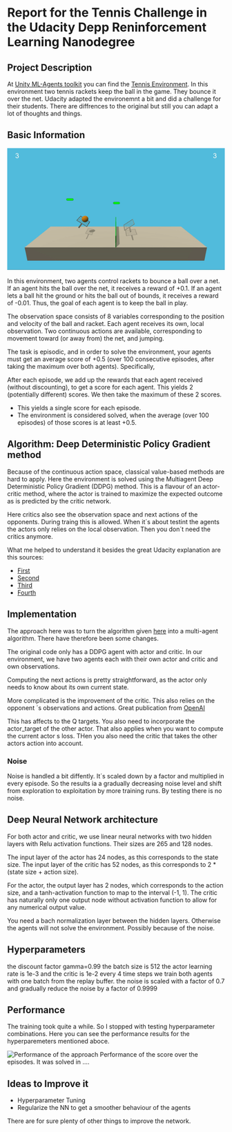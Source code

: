# Report for the Tennis Challenge in the Udacity Depp Reninforcement Learning Nanodegree

## Project Description 
At [Unity ML-Agents toolkit](https://github.com/Unity-Technologies/ml-agents/blob/master/docs/Learning-Environment-Examples.md) you can find the [Tennis Environment](https://github.com/Unity-Technologies/ml-agents/blob/master/docs/Learning-Environment-Examples.md#tennis).
In this environment two tennis rackets keep the ball in the game. They bounce it over the net. Udacity adapted the environemnt a bit and did a challenge for their students. There are diffrences to the original but still you can adapt a lot of thoughts and things. 

## Basic Information
![Tennis Image](https://github.com/vrnkk/Tennis-Challenge-/blob/master/tennis_gif.gif)

In this environment, two agents control rackets to bounce a ball over a net. If an agent hits the ball over the net, it receives a reward of +0.1. If an agent lets a ball hit the ground or hits the ball out of bounds, it receives a reward of -0.01. Thus, the goal of each agent is to keep the ball in play.

The observation space consists of 8 variables corresponding to the position and velocity of the ball and racket. Each agent receives its own, local observation. Two continuous actions are available, corresponding to movement toward (or away from) the net, and jumping.

The task is episodic, and in order to solve the environment, your agents must get an average score of +0.5 (over 100 consecutive episodes, after taking the maximum over both agents). Specifically,

After each episode, we add up the rewards that each agent received (without discounting), to get a score for each agent. This yields 2 (potentially different) scores. We then take the maximum of these 2 scores.
* This yields a single score for each episode.
* The environment is considered solved, when the average (over 100 episodes) of those scores is at least +0.5.

## Algorithm: Deep Deterministic Policy Gradient method
Because of the continuous action space, classical value-based methods are hard to apply. Here the environment is solved using the Multiagent Deep Deterministic Policy Gradient (DDPG) method. This is a flavour of an actor-critic method, where the actor is trained to maximize the expected outcome as is predicted by the critic network.

Here critics also see the observation space and next actions of the opponents. During traing this is allowed. When it´s about testint the agents the actors only relies on the local observation. Then you don´t need the critics anymore.

What me helped to understand it besides the great Udacity explanation are this sources: 
 * [First](http://proceedings.mlr.press/v32/silver14.pdf)
 * [Second](https://www.youtube.com/watch?v=_pbd6TCjmaw)
 * [Third](https://arxiv.org/pdf/1706.02275.pdf)
 * [Fourth](https://papers.nips.cc/paper/7217-multi-agent-actor-critic-for-mixed-cooperative-competitive-environments.pdf)

## Implementation
The approach here was to turn the algorithm given [here](https://github.com/udacity/deep-reinforcement-learning/tree/master/ddpg-pendulum) into a multi-agent algorithm. There have therefore been some changes. 

The original code only has a DDPG agent with actor and critic. In our environment, we have two agents each with their own actor and critic and own observations.

Computing the next actions is pretty straightforward, as the actor only needs to know about its own current state.

More complicated is the improvement of the critic. This also relies on the opponent ´s observations and actions. Great publication from [OpenAI](https://papers.nips.cc/paper/7217-multi-agent-actor-critic-for-mixed-cooperative-competitive-environments.pdf)

This has affects to the Q targets. You also need to incorporate the actor_target of the other actor. That also applies when you want to compute the current actor s loss. THen you also need the critic that takes the other actors action into account.

### Noise 
Noise is handled a bit diffently. It´s scaled down by a factor and multiplied in every episode. So the results ia a gradually decreasing noise level and shift from exploration to exploitation by more training runs. 
By testing there is no noise. 

## Deep Neural Network architecture
For both actor and critic, we use linear neural networks with two hidden layers with Relu activation functions. Their sizes are 265 and 128 nodes.

The input layer of the actor has 24 nodes, as this corresponds to the state size. The input layer of the critic has 52 nodes, as this corresponds to 2 * (state size + action size).

For the actor, the output layer has 2 nodes, which corresponds to the action size, and a tanh-activation function to map to the interval (-1, 1). The critic has naturally only one output node without activation function to allow for any numerical output value.

You need a bach normalization layer between the hidden layers. Otherwise the agents will not solve the environment. Possibly because of the noise. 

## Hyperparameters
the discount factor gamma=0.99
the batch size is 512
the actor learning rate is 1e-3 and the critic is 1e-2
every 4 time steps we train both agents with one batch from the replay buffer.
the noise is scaled with a factor of 0.7 and gradually reduce the noise by a factor of 0.9999 

## Performance 
The training took quite a while. So I stopped with testing hyperparameter combinations. Here you can see the performance results for the hyperparemeters mentioned aboce. 

![Performance of the approach](.png)
Performance of the score over the episodes. 
It was solved in .... 

## Ideas to Improve it
  * Hyperparameter Tuning
  * Regularize the NN to get a smoother behaviour of the agents

There are for sure plenty of other things to improve the network. 
